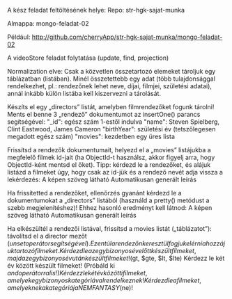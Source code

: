 A kész feladat feltöltésének helye:
Repo: str-hgk-sajat-munka

Almappa: mongo-feladat-02

Például: http://github.com/cherryApp/str-hgk-sajat-munka/mongo-feladat-02


A videoStore feladat folytatása (update, find, projection)

Normalization elve: Csak a közvetlen összetartozó elemeket tároljuk egy táblázatban (listában). Minél összetettebb egy adat (több tulajdonsággal rendelkezhet, pl.: rendezőnek lehet neve, díjai, filmjei, születési adatai), annál inkább külön listába kell kiszervezni a tárolását.

Készíts el egy „directors” listát, amelyben filmrendezőket fogunk tárolni!
Ments el benne 3 „rendező” dokumentumot az insertOne() parancs segítségével:
"_id": egész szám 1-estől indulva
"name": Steven Spielberg, Clint Eastwood, James Cameron
"birthYear": születési év (tetszőlegesen megadott egész szám)
"movies": kezdetben egy üres lista

Frissítsd a rendezők dokumentumait, helyezd el a „movies” listájukba a megfelelő filmek id-jait (ha ObjectId-t használsz, akkor figyelj arra, hogy ObjectId-ként mentsd el őket). Tipp: kérdezd le a rendezőket, és alájuk listázd a filmeket úgy, hogy csak az id-jük és a rendező nevét adja vissza a lekérdezés:
A képen szöveg látható  Automatikusan generált leírás

Ha frissítetted a rendezőket, ellenőrzés gyanánt kérdezd le a dokumentumokat a „directors” listából (használd a pretty() metódust a szebb megjelenítéshez)! Ehhez hasonló eredményt kell látnod:
A képen szöveg látható  Automatikusan generált leírás

Ha elkészültél a rendezői listával, frissítsd a movies listát („táblázatot”): távolítsd el a director mezőt ($unset operátor segítségével). Ezentúl a rendezőn keresztül fogjuk elérni a hozzájuk tartozó filmeket.
Kérdezd le az egy bizonyos év előtt készült filmeket, majd az egy bizonyos év után készült filmeket! ($gt, $gte, $lt, $lte)
Kérdezz le két év között készült filmeket! (Próbáld ki $and operátorral is!)
Kérdezz le két év közötti filmeket, amelyek egy bizonyos kategóriával rendelkeznek!
Kérdezd le a filmeket, amelyeknek a kategóriája NEM FANTASY ($ne)!
